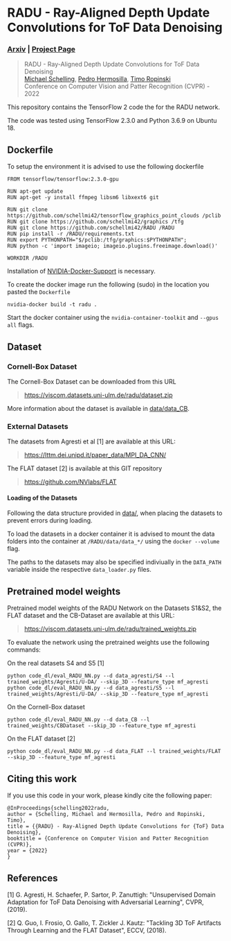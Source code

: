 # RADU - Ray-Aligned Depth Update Convolutions for ToF Data Denoising

### [Arxiv](https://arxiv.org/abs/2111.15513) | [Project Page](https://viscom.uni-ulm.de/publications/radu-ray-aligned-depth-update-convolutions-for-tof-data-denoising/)
> RADU - Ray-Aligned Depth Update Convolutions for ToF Data Denoising <br />
> [Michael Schelling](https://viscom.uni-ulm.de/members/michael-schelling/), [Pedro Hermosilla](https://viscom.uni-ulm.de/members/pedro-hermosilla/), [Timo Ropinski](https://viscom.uni-ulm.de/members/timo-ropinski/) <br />
> Conference on Computer Vision and Patter Recognition (CVPR) - 2022



This repository contains the TensorFlow 2 code the for the RADU network.

The code was tested using TensorFlow 2.3.0 and Python 3.6.9 on Ubuntu 18.

## Dockerfile

To setup the environment it is advised to use the following dockerfile
```
FROM tensorflow/tensorflow:2.3.0-gpu
	
RUN apt-get update
RUN apt-get -y install ffmpeg libsm6 libxext6 git

RUN git clone https://github.com/schellmi42/tensorflow_graphics_point_clouds /pclib
RUN git clone https://github.com/schellmi42/graphics /tfg
RUN git clone https://github.com/schellmi42/RADU /RADU
RUN pip install -r /RADU/requirements.txt
RUN export PYTHONPATH="$/pclib:/tfg/graphics:$PYTHONPATH";
RUN python -c 'import imageio; imageio.plugins.freeimage.download()'

WORKDIR /RADU
```

Installation of [NVIDIA-Docker-Support](https://github.com/NVIDIA/nvidia-docker) is necessary.

To create the docker image run the following (sudo) in the location you pasted the `Dockerfile`
```
nvidia-docker build -t radu .
```
Start the docker container using the  `nvidia-container-toolkit` and `--gpus all` flags.


## Dataset

### Cornell-Box Dataset

The Cornell-Box Dataset can be downloaded from this URL

>https://viscom.datasets.uni-ulm.de/radu/dataset.zip

More information about the dataset is available in [data/data_CB](data/data_CB).

### External Datasets

The datasets from Agresti et al [1] are available at this URL:

>https://lttm.dei.unipd.it/paper_data/MPI_DA_CNN/

The FLAT dataset [2] is available at this GIT repository

>https://github.com/NVlabs/FLAT

#### Loading of the Datasets

Following the data structure provided in [data/](data/), when placing the datasets to prevent errors during loading.

To load the datasets in a docker container it is advised to mount the data folders into the container at `/RADU/data/data_*/` using the `docker --volume` flag.

The paths to the datasets may also be specified indiviually in the `DATA_PATH` variable inside the respective `data_loader.py` files.

## Pretrained model weights

Pretrained model weights of the RADU Network on the Datasets S1&S2, the FLAT dataset and the CB-Dataset are available at this URL:

> https://viscom.datasets.uni-ulm.de/radu/trained_weights.zip

To evaluate the network using the pretrained weights use the following commands:

On the real datasets S4 and S5 [1] 
```
python code_dl/eval_RADU_NN.py --d data_agresti/S4 --l trained_weights/Agresti/U-DA/ --skip_3D --feature_type mf_agresti
python code_dl/eval_RADU_NN.py --d data_agresti/S5 --l trained_weights/Agresti/U-DA/ --skip_3D --feature_type mf_agresti
```

On the Cornell-Box dataset

```
python code_dl/eval_RADU_NN.py --d data_CB --l trained_weights/CBDataset --skip_3D --feature_type mf_agresti
```

On the FLAT dataset [2]

```
python code_dl/eval_RADU_NN.py --d data_FLAT --l trained_weights/FLAT --skip_3D --feature_type mf_agresti
```
## Citing this work

If you use this code in your work, please kindly cite the following paper:

```
@InProceedings{schelling2022radu,
author = {Schelling, Michael and Hermosilla, Pedro and Ropinski, Timo},
title = {{RADU} - Ray-Aligned Depth Update Convolutions for {ToF} Data Denoising},
booktitle = {Conference on Computer Vision and Patter Recognition (CVPR)},
year = {2022}
}
```

## References

[1]  G. Agresti, H. Schaefer, P. Sartor, P. Zanuttigh: "Unsupervised Domain Adaptation for ToF Data Denoising with Adversarial Learning", CVPR, (2019). 

[2] Q. Guo, I. Frosio, O. Gallo, T. Zickler J. Kautz: "Tackling 3D ToF Artifacts Through Learning and the FLAT Dataset", ECCV, (2018).
